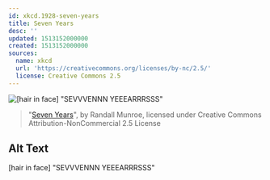 ```yaml
---
id: xkcd.1928-seven-years
title: Seven Years
desc: ''
updated: 1513152000000
created: 1513152000000
sources:
  name: xkcd
  url: 'https://creativecommons.org/licenses/by-nc/2.5/'
  license: Creative Commons 2.5
---
```

![\[hair in face\] "SEVVVENNN YEEEARRRSSS"](https://imgs.xkcd.com/comics/seven_years.png)
> "[Seven Years](https://xkcd.com/1928/)", by Randall Munroe, licensed under Creative Commons Attribution-NonCommercial 2.5 License

## Alt Text
\[hair in face\] "SEVVVENNN YEEEARRRSSS"
